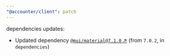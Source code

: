 ```yaml
---
"@accounter/client": patch
---
```

dependencies updates:
  - Updated dependency [`@mui/material@7.1.0` ↗︎](https://www.npmjs.com/package/@mui/material/v/7.1.0) (from `7.0.2`, in `dependencies`)
